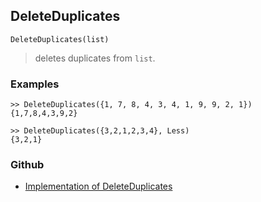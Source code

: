 ## DeleteDuplicates

```
DeleteDuplicates(list)
```

> deletes duplicates from `list`. 
 
 
### Examples 
 
```
>> DeleteDuplicates({1, 7, 8, 4, 3, 4, 1, 9, 9, 2, 1})
{1,7,8,4,3,9,2} 
```

```
>> DeleteDuplicates({3,2,1,2,3,4}, Less)
{3,2,1}
```
 

### Github

* [Implementation of DeleteDuplicates](https://github.com/axkr/symja_android_library/blob/master/symja_android_library/matheclipse-core/src/main/java/org/matheclipse/core/builtin/ListFunctions.java#L2235) 
